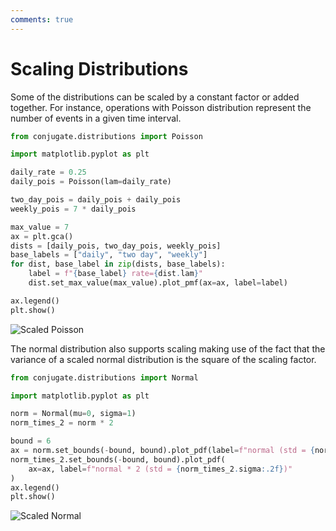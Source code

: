 ```yaml
---
comments: true
---
```

# Scaling Distributions

Some of the distributions can be scaled by a constant factor or added together. For instance, operations with Poisson distribution represent the number of events in a given time interval.

```python
from conjugate.distributions import Poisson

import matplotlib.pyplot as plt

daily_rate = 0.25
daily_pois = Poisson(lam=daily_rate)

two_day_pois = daily_pois + daily_pois
weekly_pois = 7 * daily_pois

max_value = 7
ax = plt.gca()
dists = [daily_pois, two_day_pois, weekly_pois]
base_labels = ["daily", "two day", "weekly"]
for dist, base_label in zip(dists, base_labels):
    label = f"{base_label} rate={dist.lam}"
    dist.set_max_value(max_value).plot_pmf(ax=ax, label=label)

ax.legend()
plt.show()
```

![Scaled Poisson](../images/poisson-scaling-example.png)

The normal distribution also supports scaling making use of the fact that the variance of a scaled normal distribution is the square of the scaling factor.

```python
from conjugate.distributions import Normal

import matplotlib.pyplot as plt

norm = Normal(mu=0, sigma=1)
norm_times_2 = norm * 2

bound = 6
ax = norm.set_bounds(-bound, bound).plot_pdf(label=f"normal (std = {norm.sigma:.2f})")
norm_times_2.set_bounds(-bound, bound).plot_pdf(
    ax=ax, label=f"normal * 2 (std = {norm_times_2.sigma:.2f})"
)
ax.legend()
plt.show()
```

![Scaled Normal](../images/normal-scaling-example.png)
